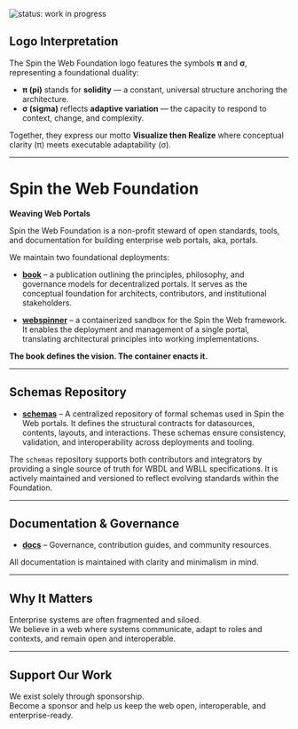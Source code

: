 ![status: work in progress](https://img.shields.io/badge/status-WIP-yellow)

## Logo Interpretation  
The Spin the Web Foundation logo features the symbols **π** and **σ**, representing a foundational duality:

- **π (pi)** stands for **solidity** — a constant, universal structure anchoring the architecture.  
- **σ (sigma)** reflects **adaptive variation** — the capacity to respond to context, change, and complexity.

Together, they express our motto **Visualize then Realize** where conceptual clarity (π) meets executable adaptability (σ).

---

# Spin the Web Foundation  
**Weaving Web Portals**

Spin the Web Foundation is a non-profit steward of open standards, tools, and documentation for building enterprise web portals, aka, portals.

We maintain two foundational deployments:

- [**book**](https://github.com/spintheweb/book) – a publication outlining the principles, philosophy, and governance models for decentralized portals. It serves as the conceptual foundation for architects, contributors, and institutional stakeholders.

- [**webspinner**](https://github.com/spintheweb/webspinner) – a containerized sandbox for the Spin the Web framework. It enables the deployment and management of a single portal, translating architectural principles into working implementations.

**The book defines the vision. The container enacts it.**

---

## Schemas Repository

- [**schemas**](https://github.com/spintheweb/schemas) – A centralized repository of formal schemas used in Spin the Web portals. It defines the structural contracts for datasources, contents, layouts, and interactions. These schemas ensure consistency, validation, and interoperability across deployments and tooling.

The `schemas` repository supports both contributors and integrators by providing a single source of truth for WBDL and WBLL specifications. It is actively maintained and versioned to reflect evolving standards within the Foundation.

---

## Documentation & Governance  
- [**docs**](https://github.com/spintheweb/docs) – Governance, contribution guides, and community resources.

All documentation is maintained with clarity and minimalism in mind.

---

## Why It Matters  
Enterprise systems are often fragmented and siloed.  
We believe in a web where systems communicate, adapt to roles and contexts, and remain open and interoperable.

---

## Support Our Work  
We exist solely through sponsorship.  
Become a sponsor and help us keep the web open, interoperable, and enterprise-ready.
